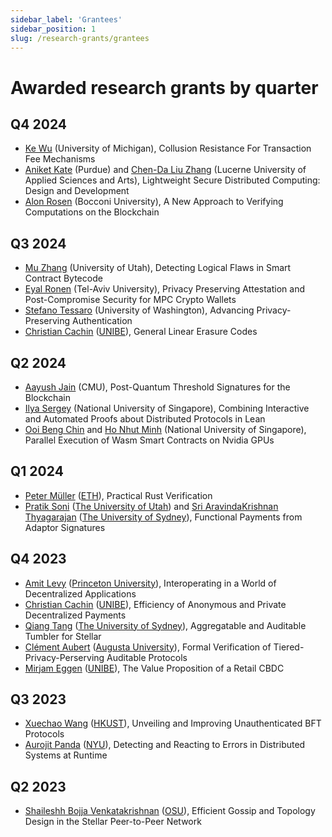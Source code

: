 ```yaml
---
sidebar_label: 'Grantees'
sidebar_position: 1
slug: /research-grants/grantees
---
```


# Awarded research grants by quarter

## Q4 2024
* [Ke Wu](https://kewucs.com/) (University of Michigan), Collusion Resistance For Transaction Fee Mechanisms
* [Aniket Kate](https://www.cs.purdue.edu/homes/akate/) (Purdue) and [Chen-Da Liu Zhang](https://sites.google.com/view/chendaliu) (Lucerne University of Applied Sciences and Arts), Lightweight Secure Distributed Computing: Design and Development
* [Alon Rosen](https://faculty.unibocconi.eu/alonrosen/) (Bocconi University), A New Approach to Verifying Computations on the Blockchain

## Q3 2024
* [Mu Zhang](https://sites.google.com/site/muzhang82/) (University of Utah), Detecting Logical Flaws in Smart Contract Bytecode
* [Eyal Ronen](https://eyalro.net/) (Tel-Aviv University), Privacy Preserving Attestation and Post-Compromise Security for MPC Crypto Wallets
* [Stefano Tessaro](https://homes.cs.washington.edu/~tessaro/) (University of Washington), Advancing Privacy-Preserving Authentication
* [Christian Cachin](https://crypto.unibe.ch/cc/) ([UNIBE](https://www.unibe.ch/)), General Linear Erasure Codes

## Q2 2024

* [Aayush Jain](https://sites.google.com/view/aayushjain/home) (CMU), Post-Quantum Threshold Signatures for the Blockchain
* [Ilya Sergey](https://ilyasergey.net/) (National University of Singapore), Combining Interactive and Automated Proofs about Distributed Protocols in Lean
* [Ooi Beng Chin](https://www.comp.nus.edu.sg/~ooibc/) and [Ho Nhut Minh](https://www.comp.nus.edu.sg/~minhhn/) (National University of Singapore), Parallel Execution of Wasm Smart Contracts on Nvidia GPUs

## Q1 2024
* [Peter Müller](https://www.pm.inf.ethz.ch/people/personal/pmueller-pers.html) ([ETH](https://ethz.ch/en.html)), Practical Rust Verification
* [Pratik Soni](https://users.cs.utah.edu/~psoni/) ([The University of Utah](https://www.cs.utah.edu/)) and [Sri AravindaKrishnan Thyagarajan](https://sites.google.com/view/sak-thyagarajan) ([The University of Sydney](https://www.sydney.edu.au/)), Functional Payments from Adaptor Signatures

## Q4 2023
* [Amit Levy](https://www.amitlevy.com/) ([Princeton University](https://www.princeton.edu/)), Interoperating in a World of Decentralized Applications
* [Christian Cachin](https://crypto.unibe.ch/cc/) ([UNIBE](https://www.unibe.ch/)), Efficiency of Anonymous and Private Decentralized Payments
* [Qiang Tang](https://alkistang.github.io/) ([The University of Sydney](https://www.sydney.edu.au/)), Aggregatable and Auditable Tumbler for Stellar
* [Clément Aubert](https://spots.augusta.edu/caubert/) ([Augusta University](https://www.augusta.edu/)), Formal Verification of Tiered-Privacy-Perserving Auditable Protocols
* [Mirjam Eggen](https://www.ziv.unibe.ch/about_us/personen/personen_abt_eggen/eggen_mirjam/index_eng.html) ([UNIBE](https://www.unibe.ch/)), The Value Proposition of a Retail CBDC

## Q3 2023
* [Xuechao Wang](https://xuechao2.github.io/) ([HKUST](https://www.hkust-gz.edu.cn/)), Unveiling and Improving Unauthenticated BFT Protocols
* [Aurojit Panda](https://cs.nyu.edu/~apanda/) ([NYU](https://www.nyu.edu)), Detecting and Reacting to Errors in Distributed Systems at Runtime

## Q2 2023
* [Shaileshh Bojja Venkatakrishnan](https://sites.google.com/site/shaileshhbv/) ([OSU](https://engineering.osu.edu/)), Efficient Gossip and Topology Design in the Stellar Peer-to-Peer Network
